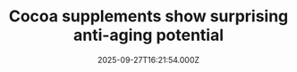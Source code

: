---
title: "Cocoa supplements show surprising anti-aging potential"
date: 2025-09-27T16:21:54.000Z
category: Health
externalLink: "https://www.sciencedaily.com/releases/2025/09/250927031221.htm"
image: ""
excerpt: "Daily cocoa extract supplements reduced key inflammation markers in older adults, pointing to a role in protecting the heart. The findings reinforce the value of flavanol-rich, plant-based foods for healthier aging.…"
---